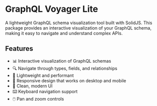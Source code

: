 # GraphQL Voyager Lite

A lightweight GraphQL schema visualization tool built with SolidJS. This package provides an interactive visualization of your GraphQL schema, making it easy to navigate and understand complex APIs.

## Features

- 📊 Interactive visualization of GraphQL schemas
- 🔍 Navigate through types, fields, and relationships
- 🚀 Lightweight and performant
- 📱 Responsive design that works on desktop and mobile
- 🎨 Clean, modern UI
- ⌨️ Keyboard navigation support
- 🖱️ Pan and zoom controls

